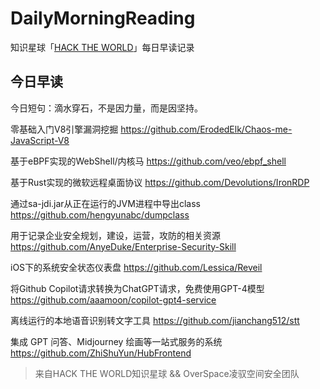 # DailyMorningReading

知识星球「[HACK THE WORLD](https://public.zsxq.com/groups/225824414251.html)」每日早读记录

## 今日早读

今日短句：滴水穿石，不是因力量，而是因坚持。

零基础入门V8引擎漏洞挖掘
https://github.com/ErodedElk/Chaos-me-JavaScript-V8

基于eBPF实现的WebShell/内核马
https://github.com/veo/ebpf_shell

基于Rust实现的微软远程桌面协议
https://github.com/Devolutions/IronRDP

通过sa-jdi.jar从正在运行的JVM进程中导出class
https://github.com/hengyunabc/dumpclass

用于记录企业安全规划，建设，运营，攻防的相关资源
https://github.com/AnyeDuke/Enterprise-Security-Skill

iOS下的系统安全状态仪表盘
https://github.com/Lessica/Reveil

将Github Copilot请求转换为ChatGPT请求，免费使用GPT-4模型
https://github.com/aaamoon/copilot-gpt4-service

离线运行的本地语音识别转文字工具
https://github.com/jianchang512/stt

集成 GPT 问答、Midjourney 绘画等一站式服务的系统
https://github.com/ZhiShuYun/HubFrontend

> 来自HACK THE WORLD知识星球 && OverSpace凌驭空间安全团队
